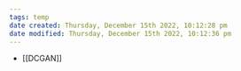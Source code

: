 ```yaml
---
tags: temp
date created: Thursday, December 15th 2022, 10:12:28 pm
date modified: Thursday, December 15th 2022, 10:12:36 pm
---
```

- [[DCGAN]]

